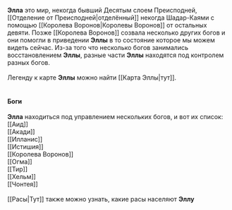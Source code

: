 **Элла** это мир, некогда бывший Десятым слоем Преисподней, [[Отделение от Преисподней|отделённый]] некогда Шадар-Каями с помощью [[Королева Воронов|Королевы Воронов]] от остальных девяти. Позже [[Королева Воронов]] созвала несколько других богов и они помогли в приведении **Эллы** в то состояние которое мы можем видеть сейчас. Из-за того что несколько богов занимались восстановлением **Эллы**, разные части **Эллы** находятся под контролем разных богов. <br><br>
Легенду к карте **Эллы** можно найти [[Карта Эллы|тут]].<br><br>
#### Боги
**Элла** находиться под управлением нескольких богов, и вот их список:<br>
[[Аид]]<br>
[[Акади]]<br>
[[Илланис]]<br>
[[Истишия]]<br>
[[Королева Воронов]]<br>
[[Огма]]<br>
[[Тир]]<br>
[[Хельм]]<br>
[[Чонтея]]<br><br>
[[Расы|Тут]] также можно узнать, какие расы населяют **Эллу**
